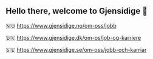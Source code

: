 ## Hello there, welcome to Gjensidige 👋

:norway: https://www.gjensidige.no/om-oss/jobb

:denmark: https://www.gjensidige.dk/om-os/job-og-karriere

:sweden: https://www.gjensidige.se/om-oss/jobb-och-karriar
